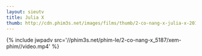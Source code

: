 ```yaml
---
layout: sieutv
title: Julia X
thumb: http://cdn.phim3s.net/images/films/thumb/2-co-nang-x-julia-x-2011.jpg
---
```

{% include jwpadv src='//phim3s.net/phim-le/2-co-nang-x_5187/xem-phim//video.mp4' %}